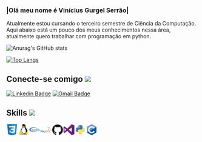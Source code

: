 ### <b>|Olá meu nome é Vinícius Gurgel Serrão|</b>

<p>Atualmente estou cursando o terceiro semestre de Ciência da Computação.
   Aqui abaixo está um pouco dos meus conhecimentos nessa área, atualmente
   quero trabalhar com programação em python.</p>

![Anurag's GitHub stats](https://github-readme-stats.vercel.app/api?username=ViniciusGurgel&show_icons=true&theme=dracula)

[![Top Langs](https://github-readme-stats.vercel.app/api/top-langs/?username=ViniciusGurgel&layout=compact&theme=dracula)](https://github.com/ViniciusGurgel/github-readme-stats)


<h2> Conecte-se comigo <img src='https://i.gifer.com/O3Qk.gif' width="100px"> </h2>

[![Linkedin Badge](https://img.shields.io/badge/-LinkedIn-blue?style=flat-square&logo=Linkedin&logoColor=white&link=https://www.linkedin.com/in/vinicius-gurgel-serrao)](https://www.linkedin.com/in/vinicius-gurgel-serrao)
[![Gmail Badge](https://img.shields.io/badge/-Gmail-c14438?style=flat-square&logo=Gmail&logoColor=white&link=mailto:viviserrao03@gmail.com)](mailto:viviserrao03@gmail.com)

<h2> Skills <img src = "https://media2.giphy.com/media/QssGEmpkyEOhBCb7e1/giphy.gif?cid=ecf05e47a0n3gi1bfqntqmob8g9aid1oyj2wr3ds3mg700bl&rid=giphy.gif" width = 32px> </h2
<img align="left" alt="HTML5" src="https://github.com/devicons/devicon/blob/master/icons/html5/html5-original.svg" width="30" />
<img align="left" alt="CSS" src="https://github.com/devicons/devicon/blob/master/icons/css3/css3-original.svg" width="30" />
<img align="left" alt="Linux" src="https://github.com/devicons/devicon/blob/master/icons/linux/linux-original.svg" width="30" />
<img align="left" alt="OpenGL" src="https://github.com/devicons/devicon/blob/master/icons/opengl/opengl-original.svg" width="30" />
<img align="left" alt="Mysql" src="https://github.com/devicons/devicon/blob/master/icons/mysql/mysql-original-wordmark.svg" width="30" />
<img align="left" alt="Github" src="https://github.com/devicons/devicon/blob/master/icons/github/github-original.svg" width="30" />
<img align="left" alt="VisualStudio" src="https://github.com/devicons/devicon/blob/master/icons/visualstudio/visualstudio-plain.svg" width="30" />
<img align="left" alt="Python" src="https://github.com/devicons/devicon/blob/master/icons/python/python-original.svg" width="30" />
<img align="left" alt="C" src="https://github.com/devicons/devicon/blob/master/icons/c/c-original.svg" width="30" />
